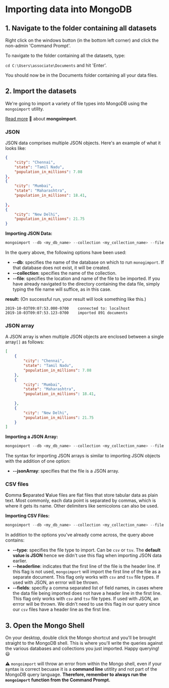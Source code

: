 # Importing data into MongoDB

## 1. Navigate to the folder containing all datasets

Right click on the windows button (in the bottom left corner) and click the non-admin 'Command Prompt'. 

To navigate to the folder containing all the datasets, type:

`cd C:\Users\associate\Documents` and hit 'Enter'.

You should now be in the Documents folder containing all your data files. 

## 2. Import the datasets

We're going to import a variety of file types into MongoDB using the `mongoimport` utility. 

[Read more](https://docs.mongodb.com/manual/reference/program/mongoimport/#bin.mongoimport) :book: about **mongoimport**. 

### JSON

JSON data comprises multiple JSON objects. Here's an example of what it looks like:
```JSON
{
    "city": "Chennai",
    "state": "Tamil Nadu",
    "population_in_millions": 7.08
},
{
    "city": "Mumbai",
    "state": "Maharashtra",
    "population_in_millions": 18.41,
    
},
{
    "city": "New Delhi",
    "population_in_millions": 21.75
}
```

**Importing JSON Data:**
```javascript
mongoimport --db <my_db_name> --collection <my_collection_name> --file <my_file_name.json>
```

In the query above, the following options have been used:

- **--db**: specifies the name of the database on which to run `monogimport`. If that database does not exist, it will be created.
- **--collection**: specifies the name of the collection.
- **--file**: specifies the location and name of the file to be imported. If you have already navigated to the directory containing the data file, simply typing the file name will suffice, as in this case. 

**result:** (On successful run, your result will look something like this.)
```
2019-10-03T09:07:53.000-0700	connected to: localhost
2019-10-03T09:07:53.123-0700	imported 891 documents
```

### JSON array

A JSON array is when multiple JSON objects are enclosed between a single array`[]` as follows:

```JSON
[
    {
        "city": "Chennai",
        "state": "Tamil Nadu",
        "population_in_millions": 7.08
    },
    {
        "city": "Mumbai",
        "state": "Maharashtra",
        "population_in_millions": 18.41,
    
    },
    {
        "city": "New Delhi",
        "population_in_millions": 21.75
    }
]
```

**Importing a JSON Array:**
```javascript
mongoimport --db <my_db_name> --collection <my_collection_name> --file <my_file_name.json> --jsonArray
```

The syntax for importing JSON arrays is similar to importing JSON objects with the addition of one option:

- **--jsonArray**: specifies that the file is a JSON array.

### CSV files

**C**omma **S**eparated **V**alue files are flat files that store tabular data as plain text. Most commonly, each data point is separated by commas, which is where it gets its name. Other delimiters like semicolons can also be used. 

**Importing CSV Files:**
```javascript
mongoimport --db <my_db_name> --collection <my_collection_name> --file <my_file_name.csv> --type csv --headerline
```

In addition to the options you've already come across, the query above contains:

- **--type**: specifies the file type to import. Can be `csv` or `tsv`. The **default value is JSON** hence we didn't use this flag when importing JSON data earlier. 
- **--headerline**: indicates that the first line of the file is the header line. If this flag is not used, `mongoimport` will import the first line of the file as a separate document. This flag only works with `csv` and `tsv` file types. If used with JSON, an errror will be thrown. 
- **--fields**: specifiy a comma separated list of field names, in cases where the data file being imported does not have a header line in the first line. This flag only works with `csv` and `tsv` file types. If used with JSON, an errror will be thrown. We didn't need to use this flag in our query since our `csv` files have a header line as the first line.

## 3. Open the Mongo Shell

On your desktop, double click the Mongo shortcut and you'll be brought straight to the MongoDB shell. This is where you'll write the queries against the various databases and collections you just imported. Happy querying! :smiley:

:warning: `mongoimport` will throw an error from within the Mongo shell, even if your syntax is correct becuase it is a **command line** utitlity and not part of the MongoDB query language. **Therefore, remember to always run the `mongoimport` function from the Command Prompt.**
